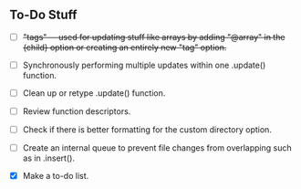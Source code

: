 ## To-Do Stuff

- [ ] ~~"tags" -- used for updating stuff like arrays by adding "@array" in the {child} option or creating an entirely new "tag" option.~~

- [ ] Synchronously performing multiple updates within one .update() function.

- [ ] Clean up or retype .update() function.

- [ ] Review function descriptors.

- [ ] Check if there is better formatting for the custom directory option.

- [ ] Create an internal queue to prevent file changes from overlapping such as in .insert().

- [x] Make a to-do list.
